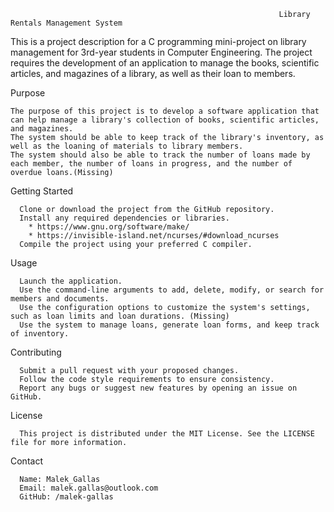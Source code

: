                                                                 Library Rentals Management System

This is a project description for a C programming mini-project on library management for 3rd-year students in Computer Engineering.
The project requires the development of an application to manage the books, scientific articles, and magazines of a library, as well as their loan to members.

  Purpose

    The purpose of this project is to develop a software application that can help manage a library's collection of books, scientific articles, and magazines.
    The system should be able to keep track of the library's inventory, as well as the loaning of materials to library members.
    The system should also be able to track the number of loans made by each member, the number of loans in progress, and the number of overdue loans.(Missing)

  Getting Started

      Clone or download the project from the GitHub repository.
      Install any required dependencies or libraries.
        * https://www.gnu.org/software/make/
        * https://invisible-island.net/ncurses/#download_ncurses
      Compile the project using your preferred C compiler.
      
  Usage

      Launch the application.
      Use the command-line arguments to add, delete, modify, or search for members and documents.
      Use the configuration options to customize the system's settings, such as loan limits and loan durations. (Missing)
      Use the system to manage loans, generate loan forms, and keep track of inventory.
      
  Contributing

      Submit a pull request with your proposed changes.
      Follow the code style requirements to ensure consistency.
      Report any bugs or suggest new features by opening an issue on GitHub.
      
  License

      This project is distributed under the MIT License. See the LICENSE file for more information.

  Contact

      Name: Malek_Gallas
      Email: malek.gallas@outlook.com
      GitHub: /malek-gallas
